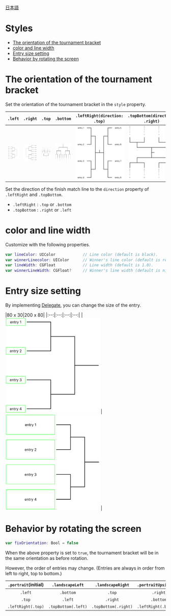 [日本語](../Ja/Style.md)

# Styles

- [The orientation of the tournament bracket](#the-orientation-of-the-tournament-bracket)
- [color and line width](#color-and-line-width)
- [Entry size setting](#entry-size-setting)
- [Behavior by rotating the screen](#behavior-by-rotating-the-screen)

# The orientation of the tournament bracket

Set the orientation of the tournament bracket in the `style` property.

|`.left`|`.right`|`.top`|`.bottom`|`.leftRight(direction: .top)`|`.topBottom(direction: .right)`|
|:--:|:--:|:--:|:--:|:--:|:--:|
|<img src="https://raw.githubusercontent.com/krimpedance/Resources/master/KRTournamentView/tournament_left.png" />|<img src="https://raw.githubusercontent.com/krimpedance/Resources/master/KRTournamentView/tournament_right.png" />|<img src="https://raw.githubusercontent.com/krimpedance/Resources/master/KRTournamentView/tournament_top.png" />|<img src="https://raw.githubusercontent.com/krimpedance/Resources/master/KRTournamentView/tournament_bottom.png" />|<img src="https://raw.githubusercontent.com/krimpedance/Resources/master/KRTournamentView/tournament_leftRight.png" />|<img src="https://raw.githubusercontent.com/krimpedance/Resources/master/KRTournamentView/tournament_topBottom.png" />|

Set the direction of the finish match line to the `direction` property of `.leftRight` and `.topBottom`.

+ `.leftRight` : `.top` or `.bottom`
+ `.topBottom` : `.right` or `.left`


# color and line width

Customize with the following properties.

```swift
var lineColor: UIColor            // Line color (default is black).
var winnerLinecolor: UIColor      // Winner's line color (default is red).
var lineWidth: CGFloat            // Line width (default is 1.0).
var winnerLineWidth: CGFloat?     // Winner's line width (default is nil). In the case of nil, it is the same as lineWidth.
```

# Entry size setting

By implementing [Delegate](./HowToUse.md#krtournamentviewdelegate), you can change the size of the entry.

|80 x 30|200 x 80|
|:--:|:--:|:--:|:--:|
|<img src="https://raw.githubusercontent.com/krimpedance/Resources/master/KRTournamentView/entrySize_small.png" height="300" />|<img src="https://raw.githubusercontent.com/krimpedance/Resources/master/KRTournamentView/entrySize_large.png" height="300" />|

# Behavior by rotating the screen

```swift
var fixOrientation: Bool = false
```

When the above property is set to `true`, the tournament bracket will be in the same orientation as before rotation.

However, the order of entries may change.
(Entries are always in order from left to right, top to bottom.)

|`.portrait`(initial)|`.landscapeLeft`|`.landscapeRight`|`.portraitUpsideDown`|
|:--:|:--:|:--:|:--:|
|`.left`|`.bottom`|`.top`|`.right`|
|`.top`|`.left`|`.right`|`.bottom`|
|`.leftRight(.top)`|`.topBottom(.left)`|`.topBottom(.right)`|`.leftRight(.bottom)`|